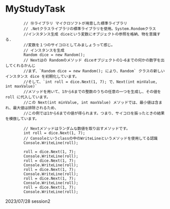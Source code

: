 # MyStudyTask
            // ⑩ライブラリ マイクロソフトが用意した標準ライブラリ
            // .Netクラスライブラリの標準ライブラリを使用。System.Rondomクラス
            //インスタンス生成 diceという変数にオブジェクトの参照を格納、物を意識する.
            //変数を１つのサイコロとしてみましょうって感じ。
            // インスタンスを生成
            Random dice = new Random();
            // Nextはの Randomのメソッド diceオブジェクトの1~6までの何かの数字を出してくれるかんじ
            //まず、`Random dice = new Random(); により、Random` クラスの新しいインスタンス dice を初期化しています。
            //そして、`int roll = dice.Next(1, 7); で、Next(int minValue, int maxValue)`
            //メソッドを用いて、1から6までの整数のうちの任意の一つを生成し、その値を roll に代入しています。
            //この Next(int minValue, int maxValue) メソッドでは、最小値は含まれ、最大値は排除されるため、
            //この例では1から6までの値が得られます。つまり、サイコロを振ったときの結果を模倣しています。

            // Nextメソッドはランダムな数値を取り出すメソッドです。
            int roll = dice.Next(1, 7);
            // Consoleというclassの中のWriteLineというメソッドを使用してる認識
            Console.WriteLine(roll);

            roll = dice.Next(1, 7);
            Console.WriteLine(roll);
            roll = dice.Next(1, 7);
            Console.WriteLine(roll);
            roll = dice.Next(1, 7);
            Console.WriteLine(roll);
            roll = dice.Next(1, 7);
            Console.WriteLine(roll);
            roll = dice.Next(1, 7);
            Console.WriteLine(roll);

2023/07/28 session2 
